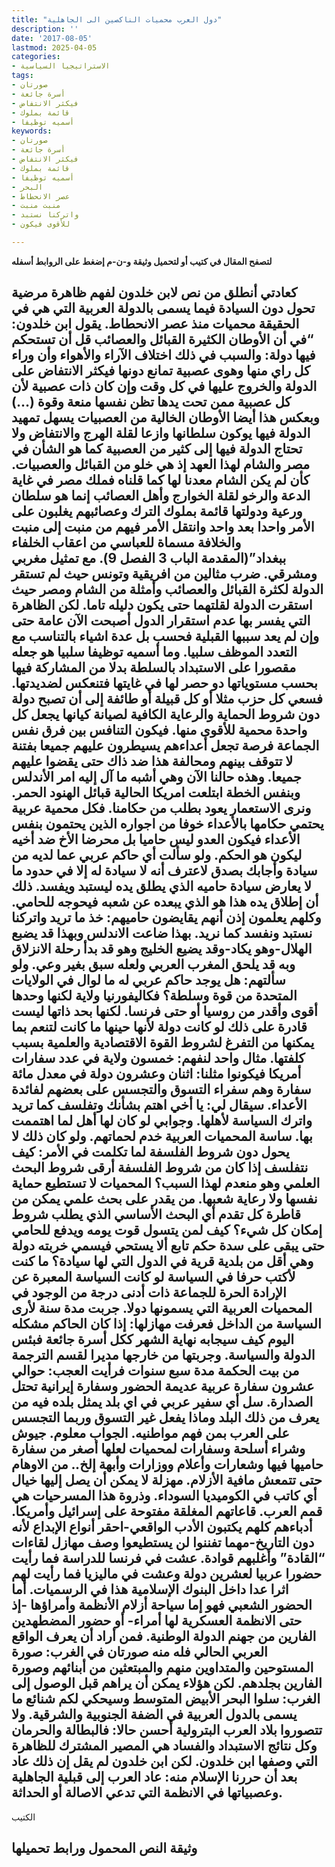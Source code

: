 ```yaml
---
title: "دول العرب محميات الناكصين الى الجاهلية"
description: ''
date: '2017-08-05'
lastmod: 2025-04-05
categories:
- الاستراتيجيا السياسية
tags:
- صورتان
- أسرة جائعة
- فيكثر الانتفاض
- قائمة بملوك
- أسميه توظيفا
keywords:
- صورتان
- أسرة جائعة
- فيكثر الانتفاض
- قائمة بملوك
- أسميه توظيفا
- البحر
- عصر الانحطاط
- منبت منبت
- واتركنا نستبد
- للأقوى فيكون

---
```

**لتصفح المقال في كتيب أو لتحميل وثيقة و-ن-م إضغط على الروابط أسفله**

## **كعادتي أنطلق من نص لابن خلدون لفهم ظاهرة مرضية تحول دون السيادة فيما يسمى بالدولة العربية التي هي في الحقيقة محميات منذ عصر الانحطاط. يقول ابن خلدون: “في أن الأوطان الكثيرة القبائل والعصائب قل أن تستحكم فيها دولة: والسبب في ذلك اختلاف الآراء والأهواء وأن وراء كل راي منها وهوى عصبية تمانع دونها فيكثر الانتفاض على الدولة والخروج عليها في كل وقت وإن كان ذات عصبية لأن كل عصبية ممن تحت يدها تظن نفسها منعة وقوة (…) وبعكس هذا أيضا الأوطان الخالية من العصبيات يسهل تمهيد الدولة فيها يوكون سلطانها وازعا لقلة الهرج والانتفاض ولا تحتاج الدولة فيها إلى كثير من العصبية كما هو الشأن في مصر والشام لهذا العهد إذ هي خلو من القبائل والعصبيات. كأن لم يكن الشام معدنا لها كما قلناه فملك مصر في غاية الدعة والرخو لقلة الخوارج وأهل العصائب إنما هو سلطان ورعية ودولتها قائمة بملوك الترك وعصائبهم يغلبون على الأمر واحدا بعد واحد وانتقل الأمر فيهم من منبت إلى منبت والخلافة مسماة للعباسي من اعقاب الخلفاء ببغداد”(المقدمة الباب 3 الفصل 9). مع تمثيل مغربي ومشرقي. ضرب مثالين من افريقية وتونس حيث لم تستقر الدولة لكثرة القبائل والعصائب وأمثلة من الشام ومصر حيث استقرت الدولة لقلتهما حتى يكون دليله تاما. لكن الظاهرة التي يفسر بها عدم استقرار الدول أصبحت الآن عامة حتى وإن لم يعد سببها القبلية فحسب بل عدة اشياء بالتناسب مع التعدد الموظف سلبيا. وما أسميه توظيفا سلبيا هو جعله مقصورا على الاستبداد بالسلطة بدلا من المشاركة فيها بحسب مستوياتها دو حصر لها في غايتها فتنعكس لضديدتها. فسعي كل حزب مثلا أو كل قبيلة أو طائفة إلى أن تصبح دولة دون شروط الحماية والرعاية الكافية لصيانة كيانها يجعل كل واحدة محمية للأقوى منها. فيكون التنافس بين فرق نفس الجماعة فرصة تجعل أعداءهم يسيطرون عليهم جميعا بفتنة لا تتوقف بينهم ومحالفة هذا ضد ذاك حتى يقضوا عليهم جميعا. وهذه حالنا الآن وهي أشبه ما آل إليه امر الأندلس وبنفس الخطة ابتلعت امريكا الحالية قبائل الهنود الحمر. ونرى الاستعمار يعود بطلب من حكامنا. فكل محمية عربية يحتمي حكامها بالأعداء خوفا من اجواره الذين يحتمون بنفس الأعداء فيكون العدو ليس حاميا بل محرضا الأخ ضد أخيه ليكون هو الحكم. ولو سألت أي حاكم عربي عما لديه من سيادة وأجابك بصدق لاعترف أنه لا سيادة له إلا في حدود ما لا يعارض سيادة حاميه الذي يطلق يده ليستبد ويفسد. ذلك أن إطلاق يده هذا هو الذي يبعده عن شعبه فيحوجه للحامي. وكلهم يعلمون إذن أنهم يقايضون حاميهم: خذ ما تريد واتركنا نستبد ونفسد كما نريد. بهذا ضاعت الاندلس وبهذا قد يضبع الهلال-وهو يكاد-وقد يضيع الخليج وهو قد بدأ رحلة الانزلاق وبه قد يلحق المغرب العربي ولعله سبق بغير وعي. ولو سألتهم: هل يوجد حاكم عربي له ما لوال في الولايات المتحدة من قوة وسلطة؟ فكاليفورنيا ولاية لكنها وحدها أقوى وأقدر من روسيا أو حتى فرنسا. لكنها بحد ذاتها ليست قادرة على ذلك لو كانت دولة لأنها حينها ما كانت لتنعم بما يمكنها من التفرغ لشروط القوة الاقتصادية والعلمية بسبب كلفتها. مثال واحد لنفهم: خمسون ولاية في عدد سفارات أمريكا فيكونوا مثلنا: اثنان وعشرون دولة في معدل مائة سفارة وهم سفراء التسوق والتجسس على بعضهم لفائدة الأعداء. سيقال لي: يا أخي اهتم بشأنك وتفلسف كما تريد واترك السياسة لأهلها. وجوابي لو كان لها أهل لما اهتممت بها. ساسة المحميات العربية خدم لحماتهم. ولو كان ذلك لا يحول دون شروط الفلسفة لما تكلمت في الأمر: كيف نتفلسف إذا كان من شروط الفلسفة أرقى شروط البحث العلمي وهو منعدم لهذا السبب؟ المحميات لا تستطيع حماية نفسها ولا رعاية شعبها. من يقدر على بحث علمي يمكن من قاطرة كل تقدم أي البحث الأساسي الذي يطلب شروط إمكان كل شيء؟ كيف لمن يتسول قوت يومه ويدفع للحامي حتى يبقى على سدة حكم تابع ألا يستحي فيسمي خربته دولة وهي أقل من بلدية قرية في الدول التي لها سيادة؟ ما كنت لأكتب حرفا في السياسة لو كانت السياسة المعبرة عن الإرادة الحرة للجماعة ذات أدنى درجة من الوجود في المحميات العربية التي يسمونها دولا. جربت مدة سنة لأرى السياسة من الداخل فعرفت مهازلها: إذا كان الحاكم مشكله اليوم كيف سيجابه نهاية الشهر ككل أسرة جائعة فبئس الدولة والسياسة. وجربتها من خارجها مديرا لقسم الترجمة من بيت الحكمة مدة سبع سنوات فرأيت العجب: حوالي عشرون سفارة عربية عديمة الحضور وسفارة إيرانية تحتل الصدارة. سل أي سفير عربي في اي بلد يمثل بلده فيه من يعرف من ذلك البلد وماذا يفعل غير التسوق وربما التجسس على العرب بمن فهم مواطنيه. الجواب معلوم. جيوش وشراء أسلحة وسفارات لمحميات لعلها أصغر من سفارة حاميها فيها وشعارات وأعلام ووزارات وأبهة إلخ.. من الاوهام حتى تتمعش مافية الأزلام. مهزلة لا يمكن أن يصل إليها خيال أي كاتب في الكوميديا السوداء. وذروة هذا المسرحيات هي قمم العرب. قاعاتهم المغلقة مفتوحة على إسرائيل وأمريكا. أدباءهم كلهم يكتبون الأدب الواقعي-احقر أنواع الإبداع لأنه دون التاريخ-مهما تفننوا لن يستطيعوا وصف مهازل لقاءات “القادة” وأغلبهم قوادة. عشت في فرنسا للدراسة فما رأيت حضورا عربيا لعشرين دولة وعشت في ماليزيا فما رأيت لهم اثرا عدا داخل البنوك الإسلامية هذا في الرسميات. أما الحضور الشعبي فهو إما سياحة أزلام الأنظمة وأمراؤها -إذ حتى الانظمة العسكرية لها أمراء- أو حضور المضطهدين الفارين من جهنم الدولة الوطنية. فمن أراد أن يعرف الواقع العربي الحالي فله منه صورتان في الغرب: صورة المستوحين والمتداوين منهم والمبتعثين من أبنائهم وصورة الفارين بجلدهم. لكن هؤلاء يمكن أن يراهم قبل الوصول إلى الغرب: سلوا البحر الأبيض المتوسط وسيحكي لكم شنائع ما يسمى بالدول العربية في الضفة الجنوبية والشرقية. ولا تتصوروا بلاد العرب البترولية أحسن حالا: فالبطالة والحرمان وكل نتائج الاستبداد والفساد هي المصير المشترك للظاهرة التي وصفها ابن خلدون. لكن ابن خلدون لم يقل إن ذلك عاد بعد أن حررنا الإسلام منه: عاد العرب إلى قبلية الجاهلية وعصبياتها في الانظمة التي تدعي الاصالة أو الحداثة.**

الكتيب

## وثيقة النص المحمول ورابط تحميلها

###

